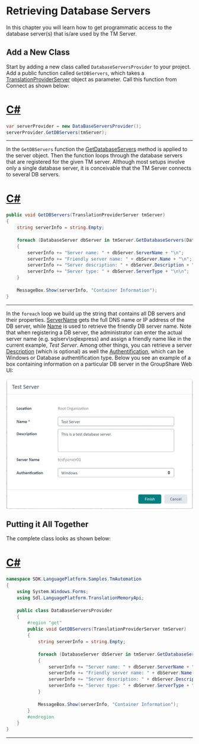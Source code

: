 Retrieving Database Servers
===

In this chapter you will learn how to get programmatic access to the database server(s) that is/are used by the TM Server.

Add a New Class
----

Start by adding a new class called `DatabaseServersProvider` to your project. Add a public function called `GetDBServers`, which takes a [TranslationProviderServer](../../api/translationmemory/Sdl.LanguagePlatform.TranslationMemoryApi.TranslationProviderServer.yml) object as parameter. Call this function from Connect as shown below:

# [C#](#tab/tabid-1)
```cs
var serverProvider = new DataBaseServersProvider();
serverProvider.GetDBServers(tmServer);
```
****
In the `GetDBServers` function the [GetDatabaseServers](../../api/translationmemory/Sdl.LanguagePlatform.TranslationMemoryApi.TranslationProviderServer.yml#Sdl_LanguagePlatform_TranslationMemoryApi_TranslationProviderServer_GetDatabaseServers) method is applied to the server object. Then the function loops through the database servers that are registered for the given TM server. Although most setups involve only a single database server, it is conceivable that the TM Server connects to several DB servers.
# [C#](#tab/tabid-2)
```cs
public void GetDBServers(TranslationProviderServer tmServer)
{
    string serverInfo = string.Empty;

    foreach (DatabaseServer dbServer in tmServer.GetDatabaseServers(DatabaseServerProperties.None))
    {
        serverInfo += "Server name: " + dbServer.ServerName + "\n";
        serverInfo += "Friendly server name: " + dbServer.Name + "\n";
        serverInfo += "Server description: " + dbServer.Description + "\n";
        serverInfo += "Server type: " + dbServer.ServerType + "\n\n";
    }

    MessageBox.Show(serverInfo, "Container Information");
}
```
****
In the `foreach` loop we build up the string that contains all DB servers and their properties. [ServerName](../../api/translationmemory/Sdl.LanguagePlatform.TranslationMemoryApi.DatabaseServer.yml#Sdl_LanguagePlatform_TranslationMemoryApi_DatabaseServer_ServerName) gets the full DNS name or IP address of the DB server, while [Name](../../api/translationmemory/Sdl.LanguagePlatform.TranslationMemoryApi.DatabaseServer.yml#Sdl_LanguagePlatform_TranslationMemoryApi_DatabaseServer_Name) is used to retrieve the friendly DB server name. Note that when registering a DB server, the administrator can enter the actual server name (e.g. sqlserv\sqlexpress) and assign a friendly name like in the current example, *Test Server*. Among other things, you can retrieve a server [Description](../../api/translationmemory/Sdl.LanguagePlatform.TranslationMemoryApi.DatabaseServer.yml#Sdl_LanguagePlatform_TranslationMemoryApi_DatabaseServer_Description) (which is optional) as well the [Authentification](../../api/translationmemory/Sdl.LanguagePlatform.TranslationMemoryApi.DatabaseServer.yml#Sdl_LanguagePlatform_TranslationMemoryApi_DatabaseServer_ServerType), which can be Windows or Database authentification type.
Below you see an example of a box containing information on a particular DB server in the GroupShare Web UI:

<img style="display:block; " src="images/DatabaseServerInfo.jpg"/>

Putting it All Together
----
The complete class looks as shown below:
# [C#](#tab/tabid-3)
```cs
namespace SDK.LanguagePlatform.Samples.TmAutomation
{
    using System.Windows.Forms;
    using Sdl.LanguagePlatform.TranslationMemoryApi;

    public class DataBaseServersProvider
    {
        #region "get"
        public void GetDBServers(TranslationProviderServer tmServer)
        {
            string serverInfo = string.Empty;

            foreach (DatabaseServer dbServer in tmServer.GetDatabaseServers(DatabaseServerProperties.None))
            {
                serverInfo += "Server name: " + dbServer.ServerName + "\n";
                serverInfo += "Friendly server name: " + dbServer.Name + "\n";
                serverInfo += "Server description: " + dbServer.Description + "\n";
                serverInfo += "Server type: " + dbServer.ServerType + "\n\n";
            }

            MessageBox.Show(serverInfo, "Container Information");
        }
        #endregion
    }
}
```
****